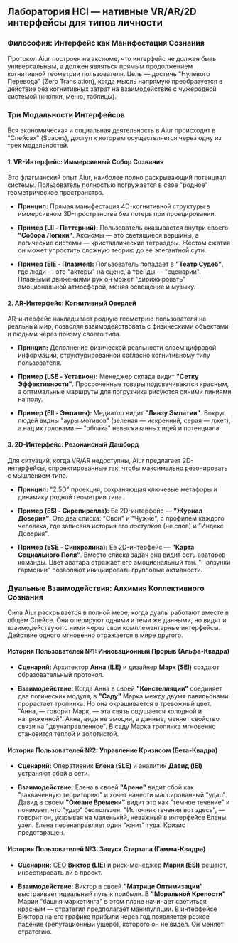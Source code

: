 ## Лаборатория HCI — нативные VR/AR/2D интерфейсы для типов личности

### **Философия: Интерфейс как Манифестация Сознания**

Протокол Aiur построен на аксиоме, что интерфейс не должен быть универсальным, а должен являться прямым продолжением когнитивной геометрии пользователя. Цель — достичь "Нулевого Перевода" (Zero Translation), когда мысль напрямую преобразуется в действие без когнитивных затрат на взаимодействие с чужеродной системой (кнопки, меню, таблицы).

### **Три Модальности Интерфейсов**

Вся экономическая и социальная деятельность в Aiur происходит в "Спейсах" (Spaces), доступ к которым осуществляется через одну из трех модальностей.

#### **1. VR-Интерфейс: Иммерсивный Собор Сознания**

Это флагманский опыт Aiur, наиболее полно раскрывающий потенциал системы. Пользователь полностью погружается в свое "родное" геометрическое пространство.

- **Принцип:** Прямая манифестация 4D-когнитивной структуры в иммерсивном 3D-пространстве без потерь при проецировании.
    
- **Пример (LII - Паттерний):** Пользователь оказывается внутри своего **"Собора Логики"**. Аксиомы — это светящиеся вершины, а логические системы — кристаллические тетраэдры. Жестом сжатия он может упростить сложную теорию до ее элегантной сути.
    
- **Пример (EIE - Плазмея):** Пользователь попадает в **"Театр Судеб"**, где люди — это "актеры" на сцене, а тренды — "сценарии". Плавными движениями рук он может "дирижировать" эмоциональной атмосферой, меняя освещение и музыку.
    

#### **2. AR-Интерфейс: Когнитивный Оверлей**

AR-интерфейс накладывает родную геометрию пользователя на реальный мир, позволяя взаимодействовать с физическими объектами и людьми через призму своего типа.

- **Принцип:** Дополнение физической реальности слоем цифровой информации, структурированной согласно когнитивному типу пользователя.
    
- **Пример (LSE - Уставион):** Менеджер склада видит **"Сетку Эффективности"**. Просроченные товары подсвечиваются красным, а оптимальные маршруты для погрузчика рисуются синими линиями на полу.
    
- **Пример (EII - Эмпатея):** Медиатор видит **"Линзу Эмпатии"**. Вокруг людей видны "ауры мотивов" (зеленая — искренний, серая — лжет), а над их головами — "облака" невысказанных идей и потенциала.
    

#### **3. 2D-Интерфейс: Резонансный Дашборд**

Для ситуаций, когда VR/AR недоступны, Aiur предлагает 2D-интерфейсы, спроектированные так, чтобы максимально резонировать с мышлением типа.

- **Принцип:** "2.5D" проекция, сохраняющая ключевые метафоры и динамику родной геометрии типа.
    
- **Пример (ESI - Скрепирелла):** Ее 2D-интерфейс — **"Журнал Доверия"**. Это два списка: "Свои" и "Чужие", с профилем каждого человека, где записана история его _поступков_ (не слов) и "Индекс Доверия".
    
- **Пример (ESE - Синхролина):** Ее 2D-интерфейс — **"Карта Социального Поля"**. Вместо списка задач она видит сеть аватаров команды. Цвет аватара отражает его эмоциональный тон. "Ползунки гармонии" позволяют инициировать групповые активности.
    

### **Дуальные Взаимодействия: Алхимия Коллективного Сознания**

Сила Aiur раскрывается в полной мере, когда дуалы работают вместе в общем Спейсе. Они оперируют одними и теми же данными, но видят и взаимодействуют с ними через свои комплементарные интерфейсы. Действие одного мгновенно отражается в мире другого.

#### **История Пользователей №1: Инновационный Прорыв (Альфа-Квадра)**

- **Сценарий:** Архитектор **Анна (ILE)** и дизайнер **Марк (SEI)** создают образовательный протокол.
    
- **Взаимодействие:** Когда Анна в своей **"Констелляции"** соединяет два логических модуля, в **"Саду"** Марка между двумя павильонами прорастает тропинка. Но она окрашивается в тревожный цвет. "Анна, — говорит Марк, — эта связь ощущается холодной и напряженной". Анна, видя не эмоции, а данные, меняет свойство связи на "двунаправленное". В саду Марка тропинка мгновенно становится теплой и золотистой.
    

#### **История Пользователей №2: Управление Кризисом (Бета-Квадра)**

- **Сценарий:** Оперативник **Елена (SLE)** и аналитик **Давид (IEI)** устраняют сбой в сети.
    
- **Взаимодействие:** Елена в своей **"Арене"** видит сбой как "захваченную территорию" и хочет нанести массированный "удар". Давид в своем **"Океане Времени"** видит это как "темное течение" и понимает, что "удар" бесполезен. "Источник течения вот здесь", — говорит он, указывая на маленький, неважный в интерфейсе Елены узел. Елена перенаправляет один "юнит" туда. Кризис предотвращен.
    

#### **История Пользователей №3: Запуск Стартапа (Гамма-Квадра)**

- **Сценарий:** CEO **Виктор (LIE)** и риск-менеджер **Мария (ESI)** решают, инвестировать ли в проект.
    
- **Взаимодействие:** Виктор в своей **"Матрице Оптимизации"** выстраивает идеальный путь к прибыли. В **"Моральной Крепости"** Марии "башня маркетинга" в этом плане начинает светиться красным — стратегия предполагает манипуляции. В интерфейсе Виктора на его графике прибыли через год появляется резкое падение (репутационный ущерб), которого он не видел. Он меняет стратегию.